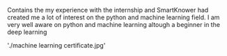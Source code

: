 Contains the my experience with the internship and SmartKnower had created me a lot of interest on the python and machine learning field.
I am very well aware on python and machine learning altough a beginner in the deep learning

'./machine learning certificate.jpg'